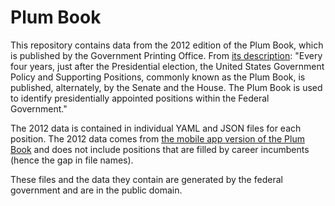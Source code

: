 Plum Book
===========

This repository contains data from the 2012 edition of the Plum Book, which is published by the Government Printing Office. From [its description](http://www.gpo.gov/fdsys/pkg/GPO-PLUMBOOK-2012/content-detail.html): "Every four years, just after the Presidential election, the United States Government Policy and Supporting Positions, commonly known as the Plum Book, is published, alternately, by the Senate and the House. The Plum Book is used to identify presidentially appointed positions within the Federal Government."

The 2012 data is contained in individual YAML and JSON files for each position. The 2012 data comes from [the mobile app version of the Plum Book](http://m.gpo.gov/plumbook/) and does not include positions that are filled by career incumbents (hence the gap in file names).

These files and the data they contain are generated by the federal government and are in the public domain.